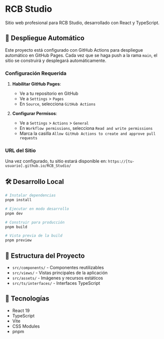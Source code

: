 # RCB Studio

Sitio web profesional para RCB Studio, desarrollado con React y TypeScript.

## 🚀 Despliegue Automático

Este proyecto está configurado con GitHub Actions para despliegue automático en GitHub Pages. Cada vez que se haga push a la rama `main`, el sitio se construirá y desplegará automáticamente.

### Configuración Requerida

1. **Habilitar GitHub Pages**:
   - Ve a tu repositorio en GitHub
   - Ve a `Settings` > `Pages`
   - En `Source`, selecciona `GitHub Actions`

2. **Configurar Permisos**:
   - Ve a `Settings` > `Actions` > `General`
   - En `Workflow permissions`, selecciona `Read and write permissions`
   - Marca la casilla `Allow GitHub Actions to create and approve pull requests`

### URL del Sitio

Una vez configurado, tu sitio estará disponible en:
`https://[tu-usuario].github.io/RCB_Studio/`

## 🛠️ Desarrollo Local

```bash
# Instalar dependencias
pnpm install

# Ejecutar en modo desarrollo
pnpm dev

# Construir para producción
pnpm build

# Vista previa de la build
pnpm preview
```

## 📁 Estructura del Proyecto

- `src/components/` - Componentes reutilizables
- `src/views/` - Vistas principales de la aplicación
- `src/assets/` - Imágenes y recursos estáticos
- `src/ts/interfaces/` - Interfaces TypeScript

## 🚀 Tecnologías

- React 19
- TypeScript
- Vite
- CSS Modules
- pnpm
